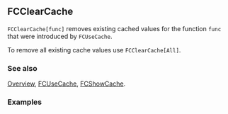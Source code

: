 ## FCClearCache

`FCClearCache[func]` removes existing cached values for the function `func` that were introduced by `FCUseCache`.

To remove all existing cache values use `FCClearCache[All]`.

### See also

[Overview](Extra/FeynCalc.md), [FCUseCache](FCUseCache.md), [FCShowCache](FCShowCache.md).

### Examples
